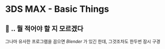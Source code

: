 # 3DS MAX - Basic Things
## 👀 .. 뭘 적어야 할 지 모르겠다
그나마 유사한 프로그램을 꼽으면 *Blender* 가 있긴 한데, 그것조차도 한두번 잠시 구경